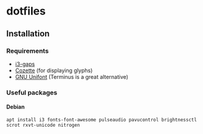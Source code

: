 # dotfiles

## Installation

### Requirements
- [i3-gaps](https://github.com/Airblader/i3)
- [Cozette](https://github.com/slavfox/Cozette) (for displaying glyphs)
- [GNU Unifont](http://unifoundry.com/unifont/index.html) (Terminus is a great alternative)

### Useful packages

#### Debian

``apt install i3 fonts-font-awesome pulseaudio pavucontrol brightnessctl scrot rxvt-unicode nitrogen``
